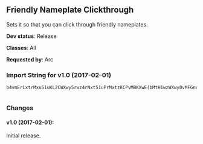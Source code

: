 ## Friendly Nameplate Clickthrough

Sets it so that you can click through friendly nameplates.

**Dev status**: Release

**Classes**: All

**Requested by**: Arc

### Import String for v1.0 (2017-02-01)

    b4vmErLxtrMxu51uKL2CWXwy5rvz4rNxt51uPrMxtzKCPvMBKXwE(bMtH1wzWXwy0vMFGneBPn2A0HMCVv3zO51uUvxBujxANDwzYnNxofJxtjxzNL2BUrvEWvMxtrxz4rNxtrNCPD2zLjNxu51uJv3C09wBEnLz152y0L2BUHsk(b2qF5uyTvguSfgDL5YuLrNtH1wzqXwy0vMrYLwzUrgB5neBPn2AuHMCVv3zOHcDYvxzP4hyL5gzEn1y1nhDV12x0LhCL51uLzxzUrNxtvMDL5gDZ51uqXuqzvKuFvKtuvKuj50rFD1tsXerEnfD5bxzEn1y1nhDV1Mx05fDEnvBEnfzEn1CEnLmUmJlW4cmEnLDE5um0itmErNxEb
     

### Changes

#### v1.0 (2017-02-01):

Initial release.

